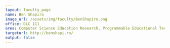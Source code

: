 ```yaml
---
layout: faculty_page
name: Ben Shapiro
image_url: /assets/img/faculty/BenShapiro.png
office: DLC 111 
area: Computer Science Education Research, Programmable Educational Technologies, Networks, Mobile Learning
targeturl: http://benshapi.ro/
output: false
---
```

